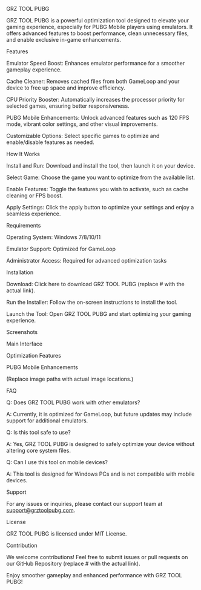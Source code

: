 GRZ TOOL PUBG

GRZ TOOL PUBG is a powerful optimization tool designed to elevate your gaming experience, especially for PUBG Mobile players using emulators. It offers advanced features to boost performance, clean unnecessary files, and enable exclusive in-game enhancements.

Features

Emulator Speed Boost: Enhances emulator performance for a smoother gameplay experience.

Cache Cleaner: Removes cached files from both GameLoop and your device to free up space and improve efficiency.

CPU Priority Booster: Automatically increases the processor priority for selected games, ensuring better responsiveness.

PUBG Mobile Enhancements: Unlock advanced features such as 120 FPS mode, vibrant color settings, and other visual improvements.

Customizable Options: Select specific games to optimize and enable/disable features as needed.

How It Works

Install and Run: Download and install the tool, then launch it on your device.

Select Game: Choose the game you want to optimize from the available list.

Enable Features: Toggle the features you wish to activate, such as cache cleaning or FPS boost.

Apply Settings: Click the apply button to optimize your settings and enjoy a seamless experience.

Requirements

Operating System: Windows 7/8/10/11

Emulator Support: Optimized for GameLoop

Administrator Access: Required for advanced optimization tasks

Installation

Download: Click here to download GRZ TOOL PUBG (replace # with the actual link).

Run the Installer: Follow the on-screen instructions to install the tool.

Launch the Tool: Open GRZ TOOL PUBG and start optimizing your gaming experience.

Screenshots

Main Interface



Optimization Features



PUBG Mobile Enhancements



(Replace image paths with actual image locations.)

FAQ

Q: Does GRZ TOOL PUBG work with other emulators?

A: Currently, it is optimized for GameLoop, but future updates may include support for additional emulators.

Q: Is this tool safe to use?

A: Yes, GRZ TOOL PUBG is designed to safely optimize your device without altering core system files.

Q: Can I use this tool on mobile devices?

A: This tool is designed for Windows PCs and is not compatible with mobile devices.

Support

For any issues or inquiries, please contact our support team at support@grztoolpubg.com.

License

GRZ TOOL PUBG is licensed under MIT License.

Contribution

We welcome contributions! Feel free to submit issues or pull requests on our GitHub Repository (replace # with the actual link).

Enjoy smoother gameplay and enhanced performance with GRZ TOOL PUBG!
